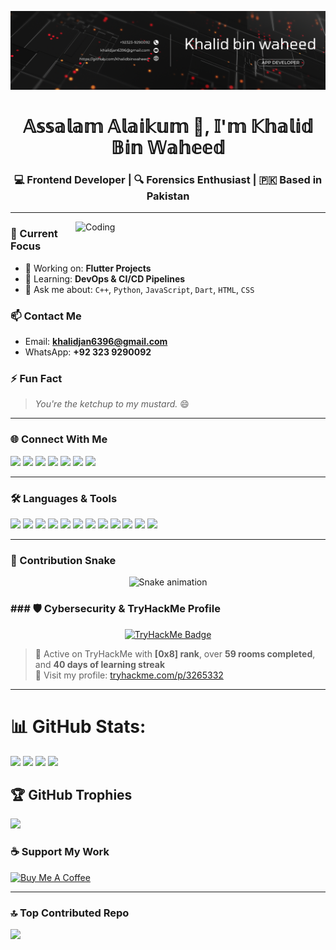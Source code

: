 ![Banner](https://github.com/Khalidbinwaheed/Khalidbinwaheed/blob/main/Black%20and%20Red%20Tech%20Data%20Analyst%20LinkedIn%20Banner.png)

<h1 align="center">𝔸𝕤𝕤𝕒𝕝𝕒𝕞 𝔸𝕝𝕒𝕚𝕜𝕦𝕞 👋, 𝕀'𝕞 𝕂𝕙𝕒𝕝𝕚𝕕 𝔹𝕚𝕟 𝕎𝕒𝕙𝕖𝕖𝕕</h1>
<h3 align="center">💻 Frontend Developer | 🔍 Forensics Enthusiast | 🇵🇰 Based in Pakistan</h3>

---

<img align="right" alt="Coding" width="400" src="https://camo.githubusercontent.com/018efa30f93ed202a5356744ad59b7f4b446bf50d2ea637948f870266170103f/68747470733a2f2f7374617469632e7769787374617469632e636f6d2f6d656469612f6233313361395f38396562656330633566333834633635613935353166306331656331386361397e6d76322e676966">

### 🚀 Current Focus
- 🔭 Working on: **Flutter Projects**
- 🌱 Learning: **DevOps & CI/CD Pipelines**
- 💬 Ask me about: `C++`, `Python`, `JavaScript`, `Dart`, `HTML`, `CSS`

### 📫 Contact Me
- Email: **khalidjan6396@gmail.com**
- WhatsApp: **+92 323 9290092**

### ⚡ Fun Fact
> *You're the ketchup to my mustard.* 😄

---

### 🌐 Connect With Me

<p align="left">
  <a href="https://dev.to/khalidbinwaheed"><img src="https://img.shields.io/badge/Dev.to-000?style=for-the-badge&logo=devdotto&logoColor=white"/></a>
  <a href="https://linkedin.com/in/khalid-bin-waheed-956a722aa"><img src="https://img.shields.io/badge/LinkedIn-0077B5?style=for-the-badge&logo=linkedin&logoColor=white"/></a>
  <a href="https://stackoverflow.com/users/25022363/khalid-jan"><img src="https://img.shields.io/badge/StackOverflow-FE7A16?style=for-the-badge&logo=stackoverflow&logoColor=white"/></a>
  <a href="https://instagram.com/engr._.khalid"><img src="https://img.shields.io/badge/Instagram-E4405F?style=for-the-badge&logo=instagram&logoColor=white"/></a>
  <a href="https://www.youtube.com/c/@feathercodecamp"><img src="https://img.shields.io/badge/YouTube-FF0000?style=for-the-badge&logo=youtube&logoColor=white"/></a>
  <a href="https://www.hackerrank.com/captainkhalid20"><img src="https://img.shields.io/badge/HackerRank-2EC866?style=for-the-badge&logo=hackerrank&logoColor=white"/></a>
  <a href="https://www.leetcode.com/khalidbinwaheed"><img src="https://img.shields.io/badge/LeetCode-FFA116?style=for-the-badge&logo=leetcode&logoColor=white"/></a>
</p>

---

### 🛠️ Languages & Tools

<p align="left">
  <img src="https://cdn.jsdelivr.net/gh/devicons/devicon/icons/cplusplus/cplusplus-original.svg" width="40" />
  <img src="https://cdn.jsdelivr.net/gh/devicons/devicon/icons/css3/css3-original-wordmark.svg" width="40" />
  <img src="https://cdn.jsdelivr.net/gh/devicons/devicon/icons/dart/dart-original.svg" width="40" />
  <img src="https://cdn.jsdelivr.net/gh/devicons/devicon/icons/firebase/firebase-plain.svg" width="40" />
  <img src="https://cdn.jsdelivr.net/gh/devicons/devicon/icons/flutter/flutter-original.svg" width="40" />
  <img src="https://cdn.jsdelivr.net/gh/devicons/devicon/icons/git/git-original.svg" width="40" />
  <img src="https://cdn.jsdelivr.net/gh/devicons/devicon/icons/html5/html5-original-wordmark.svg" width="40" />
  <img src="https://cdn.jsdelivr.net/gh/devicons/devicon/icons/java/java-original.svg" width="40" />
  <img src="https://cdn.jsdelivr.net/gh/devicons/devicon/icons/javascript/javascript-original.svg" width="40" />
  <img src="https://cdn.jsdelivr.net/gh/devicons/devicon/icons/linux/linux-original.svg" width="40" />
  <img src="https://cdn.jsdelivr.net/gh/devicons/devicon/icons/python/python-original.svg" width="40" />
  <img src="https://cdn.jsdelivr.net/gh/devicons/devicon/icons/swift/swift-original.svg" width="40" />
</p>

---

<!-- Snake Game Repo View -->
### 🐍 Contribution Snake

<div align="center">
  <img src="https://profile-readme-generator.com/assets/snake.svg" alt="Snake animation" />
</div>


### ### 🛡️ Cybersecurity & TryHackMe Profile

<p align="center">
  <a href="https://tryhackme.com/p/3265332" target="_blank">
    <img src="https://tryhackme-badges.s3.amazonaws.com/3265332.png" alt="TryHackMe Badge" width="300"/>
  </a>
</p>

> 🧠 Active on TryHackMe with **[0x8] rank**, over **59 rooms completed**, and **40 days of learning streak**  
> 🔗 Visit my profile: [tryhackme.com/p/3265332](https://tryhackme.com/p/3265332)


---

# 📊 GitHub Stats:
![](https://github-readme-stats.vercel.app/api/top-langs/?username=khalidbinwaheed&theme=dark&hide_border=false&include_all_commits=true&count_private=true&layout=compact)
![](https://quotes-github-readme.vercel.app/api?type=horizontal&theme=radical)
![](https://github-readme-stats.vercel.app/api?username=khalidbinwaheed&theme=dark&hide_border=false&include_all_commits=true&count_private=true)
![](https://github-readme-streak-stats.herokuapp.com/?user=khalidbinwaheed&theme=dark&hide_border=false)


## 🏆 GitHub Trophies
![](https://github-profile-trophy.vercel.app/?username=khalidbinwaheed&theme=radical&no-frame=false&no-bg=false&margin-w=4)

### ☕ Support My Work

<a href="https://www.buymeacoffee.com/Khalidbinwaheed">
  <img src="https://cdn.buymeacoffee.com/buttons/v2/default-yellow.png" height="50" width="210" alt="Buy Me A Coffee" />
</a>

---
### 🔝 Top Contributed Repo
![](https://github-contributor-stats.vercel.app/api?username=khalidbinwaheed&limit=5&theme=dark&combine_all_yearly_contributions=true)





